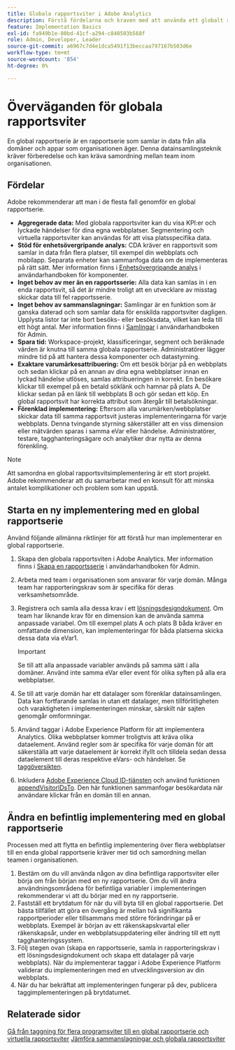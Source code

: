 ```yaml
---
title: Globala rapportsviter i Adobe Analytics
description: Förstå fördelarna och kraven med att använda ett globalt rapporteringsprogram.
feature: Implementation Basics
exl-id: fa949b1e-80bd-41cf-a294-c840503b568f
role: Admin, Developer, Leader
source-git-commit: a6967c7d4e1dca5491f13beccaa797167b503d6e
workflow-type: tm+mt
source-wordcount: '854'
ht-degree: 0%

---
```


# Överväganden för globala rapportsviter

En global rapportserie är en rapportserie som samlar in data från alla domäner och appar som organisationen äger. Denna datainsamlingsteknik kräver förberedelse och kan kräva samordning mellan team inom organisationen.

## Fördelar

Adobe rekommenderar att man i de flesta fall genomför en global rapportserie.

* **Aggregerade data:** Med globala rapportsviter kan du visa KPI:er och lyckade händelser för dina egna webbplatser. Segmentering och virtuella rapportsviter kan användas för att visa platsspecifika data.
* **Stöd för enhetsövergripande analys:** CDA kräver en rapportsvit som samlar in data från flera platser, till exempel din webbplats och mobilapp. Separata enheter kan sammanfoga data om de implementeras på rätt sätt. Mer information finns i [Enhetsövergripande analys](../../components/cda/overview.md) i användarhandboken för komponenter.
* **Inget behov av mer än en rapportsserie:** Alla data kan samlas in i en enda rapportsvit, så det är mindre troligt att en utvecklare av misstag skickar data till fel rapportsserie.
* **Inget behov av sammanslagningar:** Samlingar är en funktion som är ganska daterad och som samlar data för enskilda rapportsviter dagligen. Upplysta listor tar inte bort besöks- eller besöksdata, vilket kan leda till ett högt antal. Mer information finns i [Samlingar](../../admin/tools/manage-rs/rollup-report-suite.md) i användarhandboken för Admin.
* **Spara tid:** Workspace-projekt, klassificeringar, segment och beräknade värden är knutna till samma globala rapportserie. Administratörer lägger mindre tid på att hantera dessa komponenter och datastyrning.
* **Exaktare varumärkesattribuering:** Om ett besök börjar på en webbplats och sedan klickar på en annan av dina egna webbplatser innan en lyckad händelse utlöses, samlas attribueringen in korrekt. En besökare klickar till exempel på en betald söklänk och hamnar på plats A. De klickar sedan på en länk till webbplats B och gör sedan ett köp. En global rapportsvit har korrekta attribut som återgår till betalsökningar.
* **Förenklad implementering:** Eftersom alla varumärken/webbplatser skickar data till samma rapportsvit justeras implementeringarna för varje webbplats. Denna tvingande styrning säkerställer att en viss dimension eller mätvärden sparas i samma eVar eller händelse. Administratörer, testare, tagghanteringsägare och analytiker drar nytta av denna förenkling.

>[!NOTE]
>
>Att samordna en global rapportsvitsimplementering är ett stort projekt. Adobe rekommenderar att du samarbetar med en konsult för att minska antalet komplikationer och problem som kan uppstå.

## Starta en ny implementering med en global rapportserie

Använd följande allmänna riktlinjer för att förstå hur man implementerar en global rapportserie.

1. Skapa den globala rapportsviten i Adobe Analytics. Mer information finns i [Skapa en rapportsserie](/help/admin/tools/manage-rs/new-rs/t-create-a-report-suite.md) i användarhandboken för Admin.
1. Arbeta med team i organisationen som ansvarar för varje domän. Många team har rapporteringskrav som är specifika för deras verksamhetsområde.
1. Registrera och samla alla dessa krav i ett [lösningsdesigndokument](solution-design.md). Om team har liknande krav för en dimension kan de använda samma anpassade variabel. Om till exempel plats A och plats B båda kräver en omfattande dimension, kan implementeringar för båda platserna skicka dessa data via eVar1.

   >[!IMPORTANT]
   >
   >Se till att alla anpassade variabler används på samma sätt i alla domäner. Använd inte samma eVar eller event för olika syften på alla era webbplatser.
1. Se till att varje domän har ett datalager som förenklar datainsamlingen. Data kan fortfarande samlas in utan ett datalager, men tillförlitligheten och varaktigheten i implementeringen minskar, särskilt när sajten genomgår omformningar.
1. Använd taggar i Adobe Experience Platform för att implementera Analytics. Olika webbplatser kommer troligtvis att kräva olika dataelement. Använd regler som är specifika för varje domän för att säkerställa att varje dataelement är korrekt ifyllt och tilldela sedan dessa dataelement till deras respektive eVars- och händelser. Se [taggöversikten](https://experienceleague.adobe.com/docs/experience-platform/tags/home.html).
1. Inkludera [Adobe Experience Cloud ID-tjänsten](https://experienceleague.adobe.com/docs/id-service/using/home.html) och använd funktionen [appendVisitorIDsTo](https://experienceleague.adobe.com/docs/id-service/using/id-service-api/methods/appendvisitorid.html). Den här funktionen sammanfogar besökardata när användare klickar från en domän till en annan.

## Ändra en befintlig implementering med en global rapportserie

Processen med att flytta en befintlig implementering över flera webbplatser till en enda global rapportserie kräver mer tid och samordning mellan teamen i organisationen.

1. Bestäm om du vill använda någon av dina befintliga rapportsviter eller börja om från början med en ny rapportserie. Om du vill ändra användningsområdena för befintliga variabler i implementeringen rekommenderar vi att du börjar med en ny rapportserie.
2. Fastställ ett brytdatum för när du vill byta till en global rapportserie. Det bästa tillfället att göra en övergång är mellan två signifikanta rapportperioder eller tillsammans med större förändringar på er webbplats. Exempel är början av ett räkenskapskvartal eller räkenskapsår, under en webbplatsuppdatering eller ändring till ett nytt tagghanteringssystem.
3. Följ stegen ovan (skapa en rapportsserie, samla in rapporteringskrav i ett lösningsdesigndokument och skapa ett datalager på varje webbplats). När du implementerar taggar i Adobe Experience Platform validerar du implementeringen med en utvecklingsversion av din webbplats.
4. När du har bekräftat att implementeringen fungerar på dev, publicera taggimplementeringen på brytdatumet.

## Relaterade sidor

[Gå från taggning för flera programsviter till en global rapportserie och virtuella rapportsviter](../../components/vrs/vrs-considerations.md)
[Jämföra sammanslagningar och globala rapportsviter ](../../admin/tools/manage-rs/rollup-report-suite.md)
